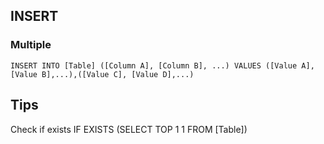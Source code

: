 ## INSERT
### Multiple
	INSERT INTO [Table] ([Column A], [Column B], ...) VALUES ([Value A], [Value B],...),([Value C], [Value D],...)

## Tips
Check if exists
	IF EXISTS (SELECT TOP 1 1 FROM [Table])